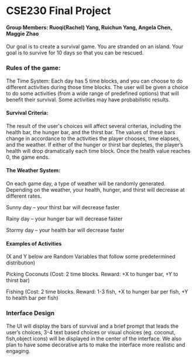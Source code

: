 # CSE230 Final Project
#### Group Members: Ruoqi(Rachel) Yang, Ruichun Yang, Angela Chen, Maggie Zhao

Our goal is to create a survival game. You are stranded on an island. Your goal is to survive for 10 days so that you can be rescued.

### Rules of the game:
The Time System: Each day has 5 time blocks, and you can choose to do different activities during those time blocks. The user will be given a choice to do some activities (from a wide range of predefined options) that will benefit their survival. Some activities may have probabilistic results.

#### Survival Criteria: 
The result of the user's choices will affect several criterias, including the health bar, the hunger bar, and the thirst bar. The values of these bars change in accordance to the activities the player chooses, time elapses, and the weather. If either of the hunger or thirst bar depletes, the player’s health will drop dramatically each time block. Once the health value reaches 0, the game ends.


#### The Weather System: 
On each game day, a type of weather will be randomly generated. Depending on the weather, your health, hunger, and thirst will decrease at different rates.

  Sunny day – your thirst bar will decrease faster

  Rainy day – your hunger bar will decrease faster

  Stormy day – your health bar will decrease faster

#### Examples of Activities 
(X and Y below are Random Variables that follow some predetermined distribution)

  Picking Coconuts (Cost: 2 time blocks. Reward: +X to hunger bar, +Y to thirst bar)

  Fishing (Cost: 2 time blocks. Reward: 1-3 fish, +X to hunger bar per fish, +Y to health bar per fish)

### Interface Design
The UI will display the bars of survival and a brief prompt that leads the user’s choices, 3-4 text based choices or visual choices (eg. coconut, fish,object icons) will be displayed in the center of the interface. We also plan to have some decorative arts to make the interface more realistic and engaging.
